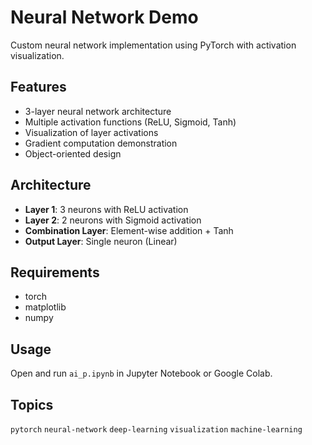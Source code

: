 # Neural Network Demo

Custom neural network implementation using PyTorch with activation visualization.

## Features
- 3-layer neural network architecture
- Multiple activation functions (ReLU, Sigmoid, Tanh)
- Visualization of layer activations
- Gradient computation demonstration
- Object-oriented design

## Architecture
- **Layer 1**: 3 neurons with ReLU activation
- **Layer 2**: 2 neurons with Sigmoid activation  
- **Combination Layer**: Element-wise addition + Tanh
- **Output Layer**: Single neuron (Linear)

## Requirements
- torch
- matplotlib
- numpy
## Usage
Open and run `ai_p.ipynb` in Jupyter Notebook or Google Colab.

## Topics
`pytorch` `neural-network` `deep-learning` `visualization` `machine-learning`
